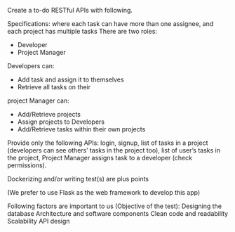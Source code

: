 Create a to-do RESTful APIs with following. 

Specifications:
where each task can have more than one assignee, and each project has multiple tasks
There are two roles: 
- Developer
- Project Manager

Developers can:
- Add task and assign it to themselves
- Retrieve all tasks on their 

project Manager can:
-   Add/Retrieve projects
- Assign projects to Developers
- Add/Retrieve tasks within their own projects

Provide only the following APIs: login, signup, list of tasks in a project (developers can see others’ tasks in the project too), list of user’s tasks in the project, Project Manager assigns task to a developer (check permissions).

Dockerizing and/or writing test(s) are plus points

(We prefer to use Flask as the web framework to develop this app)

Following factors are important to us (Objective of the test):
Designing the database
Architecture and software components
Clean code and readability
Scalability
API design
